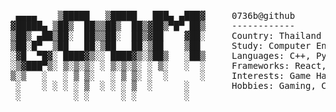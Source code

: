 <!-- ![](cat.gif) -->

<!--
**0736b/0736b** is a ✨ _special_ ✨ repository because its `README.md` (this file) appears on your GitHub profile.
![0736b's github stats](https://github-readme-stats.vercel.app/api?username=0736b)
![0736b's github stats](https://github-readme-stats.vercel.app/api?username=0736b)
![](vtec.gif) -->


<!-- ### Hi there 👋, my name is Boom --> 
<!-- ![header](https://capsule-render.vercel.app/api?type=slice&color=151515&height=75&section=header&text=Hi%20there!,%20my%20name%20is%20Boom&fontSize=21&animation=twinkling&fontColor=ffffff&fontAlign=80&rotate=5&fontAlignY=34) -->
<!-- <p align="center">
𝙄 𝙖𝙢 𝘾𝙤𝙢𝙥𝙪𝙩𝙚𝙧 𝙀𝙣𝙜𝙞𝙣𝙚𝙚𝙧𝙞𝙣𝙜 𝙨𝙩𝙪𝙙𝙚𝙣𝙩.
</p> -->

<!-- #### 𝙏𝙤𝙤𝙡𝙨 & 𝙇𝙖𝙣𝙜𝙪𝙖𝙜𝙚𝙨:
[<img src='https://img.shields.io/badge/GitHub-100000?style=for-the-badge&logo=github&logoColor=white' alt='github' height='28'>](https://github.com/0736b/)  [<img src='https://img.shields.io/badge/Heroku-430098?style=for-the-badge&logo=heroku&logoColor=white' alt='heroku' height='28'>](https://heroku.com)   [<img src='https://img.shields.io/badge/VSCode-0078D4?style=for-the-badge&logo=visual-studio-code&logoColor=white' alt='vscode' height='28'>](https://code.visualstudio.com)  [<img src='https://img.shields.io/badge/Node.js-43853D?style=for-the-badge&logo=node.js&logoColor=white' alt='nodejs' height='28'>](https://nodejs.org/en/) [<img src='https://img.shields.io/badge/NPM-A4373A?style=for-the-badge&logo=npm&logoColor=white' alt='npm' height='28'>](https://www.npmjs.com)  [<img src='https://img.shields.io/badge/YARN-3955A3?style=for-the-badge&logo=yarn&logoColor=white' alt='yarn' height='28'>](https://yarnpkg.com)

[<img src='https://img.shields.io/badge/Java-ED8B00?style=for-the-badge&logo=java&logoColor=white' alt='java' height='28'>](https://www.java.com/en/)  [<img src='https://img.shields.io/badge/C%2B%2B-00599C?style=for-the-badge&logo=c%2B%2B&logoColor=white' alt='cplusplus' height='28'>](https://www.cplusplus.com)  [<img src='https://img.shields.io/badge/JavaScript-F7DF1E?style=for-the-badge&logo=javascript&logoColor=black' alt='js' height='28'>](https://www.javascript.com)  [<img src='https://img.shields.io/badge/TypeScript-007ACC?style=for-the-badge&logo=typescript&logoColor=white' alt='ts' height='28'>](https://www.typescriptlang.org)  [<img src='https://img.shields.io/badge/React-20232A?style=for-the-badge&logo=react&logoColor=61DAFB' alt='react' height='28'>](https://reactjs.org)  [<img src='https://img.shields.io/badge/React_Router-CA4245?style=for-the-badge&logo=react-router&logoColor=white' alt='react-router' height='28'>](https://reactrouter.com)  [<img src='https://img.shields.io/badge/HTML5-E34F26?style=for-the-badge&logo=html5&logoColor=white' alt='html' height='28'>](https://en.wikipedia.org/wiki/HTML)  [<img src='https://img.shields.io/badge/CSS3-1572B6?style=for-the-badge&logo=css3&logoColor=white' alt='css' height='28'>](https://en.wikipedia.org/wiki/CSS)  [<img src='https://img.shields.io/badge/Tailwind_CSS-38B2AC?style=for-the-badge&logo=tailwind-css&logoColor=white' alt='tailwindcss' height='28'>](https://tailwindcss.com)  [<img src='https://img.shields.io/badge/Bootstrap-563D7C?style=for-the-badge&logo=bootstrap&logoColor=white' alt='boostrap' height='28'>](https://tailwindcss.com)  [<img src='https://img.shields.io/badge/Express.js-404D59?style=for-the-badge' alt='express' height='28'>](https://expressjs.com)  [<img src='https://img.shields.io/badge/Discord.JS-7289DA?style=for-the-badge&logo=discord&logoColor=white' height='28'>](https://discord.js.org/)<hr>
###### 𝚂𝚘𝚖𝚎𝚝𝚒𝚖𝚎𝚜 𝙸 𝚕𝚒𝚔𝚎 𝚝𝚘 𝚍𝚘 𝚊𝚛𝚝.
[<img src='https://img.shields.io/badge/Photoshop-00457C?style=for-the-badge&logo=adobe&logoColor=white' alt='photoshop' height='28'>](https://www.adobe.com)  [<img src='https://img.shields.io/badge/Lightroom-3955A3?style=for-the-badge&logo=adobe&logoColor=white' alt='lightroom' height='28'>](https://www.adobe.com)  [<img src='https://img.shields.io/badge/Processing4-0000CC?style=for-the-badge&logo=&logoColor=white' alt='processing4' height='28'>](https://processing.org)  [<img src='https://img.shields.io/badge/Opensea-4285F4?style=for-the-badge&logo=&logoColor=white' alt='opensea.io' height='28'>](https://opensea.io/collection/generativeworm)   -->
<!-- ###### Please be patient. New Coder -->

<!-- [![Top Langs](https://github-readme-stats.vercel.app/api/top-langs/?username=0736b&layout=compact&theme=dark&hide_title=false&custom_title=Please%20be%20patient.%20New%20Coder)](https://github.com/0736b/) -->

<pre>
<!-- <samp> -->
<!-- <kbd>boom@Re-PC:/0736b$</kbd> readmefetch -->
<!-- </samp> -->
<p align="">
 ▄▄▄▄    ▒█████   ▒█████   ███▄ ▄███▓     <samp>0736b@github</samp>
▓█████▄ ▒██▒  ██▒▒██▒  ██▒▓██▒▀█▀ ██▒     <samp>------------</samp>
▒██▒ ▄██▒██░  ██▒▒██░  ██▒▓██    ▓██░     <samp>Country: Thailand</samp>
▒██░█▀  ▒██   ██░▒██   ██░▒██    ▒██      <samp>Study: Computer Engineering</samp>
░▓█  ▀█▓░ ████▓▒░░ ████▓▒░▒██▒   ░██▒     <samp>Languages: C++, Python, Java, JavaScript</samp>
░▒▓███▀▒░ ▒░▒░▒░ ░ ▒░▒░▒░ ░ ▒░   ░  ░     <samp>Frameworks: React, Laravel</samp>
▒░▒   ░   ░ ▒ ▒░   ░ ▒ ▒░ ░  ░      ░     <samp>Interests: Game Hacking, Reverse Engineering, Windows Internals</samp>
 ░    ░ ░ ░ ░ ▒  ░ ░ ░ ▒  ░      ░        <samp>Hobbies: Gaming, Cinematic Photography, Photoshopping</samp>
 ░          ░ ░      ░ ░         ░        
<!--       ░                                   <samp>-------------------Github-Top-Langs-------------------</samp></p><p align="center"><img width="330" height="200" src="https://github-readme-stats.vercel.app/api/top-langs/?username=0736b&langs_count=10&layout=compact&theme=dark&hide_title=false&custom_title=ขออภัย%20มือใหม่หัดโค้ด"></p> -->
<!-- <kbd>boom@Re-PC:/0736b$</kbd> █ -->
</pre>
<!-- ![reversal](https://capsule-render.vercel.app/api?type=slice&reversal=true&color=151515&height=50) -->
<!-- ![GitHub metrics](https://metrics.lecoq.io/0736b)   -->
<!-- ![Profile views](https://gpvc.arturio.dev/0736b)   -->
